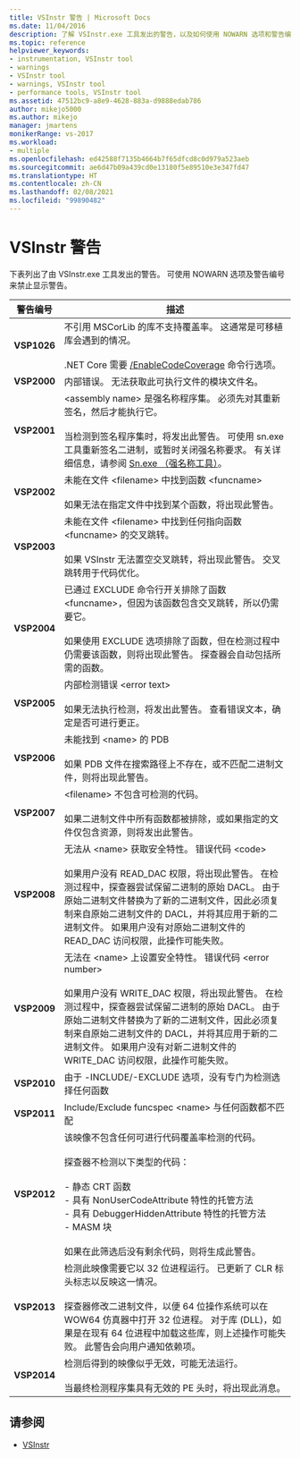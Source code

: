 ```yaml
---
title: VSInstr 警告 | Microsoft Docs
ms.date: 11/04/2016
description: 了解 VSInstr.exe 工具发出的警告，以及如何使用 NOWARN 选项和警告编号来禁止出现警告。
ms.topic: reference
helpviewer_keywords:
- instrumentation, VSInstr tool
- warnings
- VSInstr tool
- warnings, VSInstr tool
- performance tools, VSInstr tool
ms.assetid: 47512bc9-a8e9-4628-883a-d9888edab786
author: mikejo5000
ms.author: mikejo
manager: jmartens
monikerRange: vs-2017
ms.workload:
- multiple
ms.openlocfilehash: ed42588f7135b4664b7f65dfcd8c0d979a523aeb
ms.sourcegitcommit: ae6d47b09a439cd0e13180f5e89510e3e347fd47
ms.translationtype: HT
ms.contentlocale: zh-CN
ms.lasthandoff: 02/08/2021
ms.locfileid: "99890482"
---
```

# <a name="vsinstr-warnings"></a>VSInstr 警告
下表列出了由 VSInstr.exe 工具发出的警告。 可使用 NOWARN 选项及警告编号来禁止显示警告。

|警告编号|描述|
|--------------------|-----------------|
|**VSP1026**|不引用 MSCorLib 的库不支持覆盖率。 这通常是可移植库会遇到的情况。<br /><br />.NET Core 需要 [/EnableCodeCoverage](../test/vstest-console-options.md) 命令行选项。|
|**VSP2000**|内部错误。 无法获取此可执行文件的模块文件名。|
|**VSP2001**|\<assembly name> 是强名称程序集。 必须先对其重新签名，然后才能执行它。<br /><br /> 当检测到签名程序集时，将发出此警告。 可使用 sn.exe 工具重新签名二进制，或暂时关闭强名称要求。 有关详细信息，请参阅 [Sn.exe （强名称工具）](/dotnet/framework/tools/sn-exe-strong-name-tool)。|
|**VSP2002**|未能在文件 \<filename> 中找到函数 \<funcname><br /><br /> 如果无法在指定文件中找到某个函数，将出现此警告。|
|**VSP2003**|未能在文件 \<filename> 中找到任何指向函数 \<funcname> 的交叉跳转。<br /><br /> 如果 VSInstr 无法置空交叉跳转，将出现此警告。 交叉跳转用于代码优化。|
|**VSP2004**|已通过 EXCLUDE 命令行开关排除了函数 \<funcname>，但因为该函数包含交叉跳转，所以仍需要它。<br /><br /> 如果使用 EXCLUDE 选项排除了函数，但在检测过程中仍需要该函数，则将出现此警告。 探查器会自动包括所需的函数。|
|**VSP2005**|内部检测错误 \<error text><br /><br /> 如果无法执行检测，将发出此警告。 查看错误文本，确定是否可进行更正。|
|**VSP2006**|未能找到 \<name> 的 PDB<br /><br /> 如果 PDB 文件在搜索路径上不存在，或不匹配二进制文件，则将出现此警告。|
|**VSP2007**|\<filename> 不包含可检测的代码。<br /><br /> 如果二进制文件中所有函数都被排除，或如果指定的文件仅包含资源，则将发出此警告。|
|**VSP2008**|无法从 \<name> 获取安全特性。 错误代码 \<code><br /><br /> 如果用户没有 READ_DAC 权限，将出现此警告。 在检测过程中，探查器尝试保留二进制的原始 DACL。 由于原始二进制文件替换为了新的二进制文件，因此必须复制来自原始二进制文件的 DACL，并将其应用于新的二进制文件。 如果用户没有对原始二进制文件的 READ_DAC 访问权限，此操作可能失败。|
|**VSP2009**|无法在 \<name> 上设置安全特性。 错误代码 \<error number><br /><br /> 如果用户没有 WRITE_DAC 权限，将出现此警告。 在检测过程中，探查器尝试保留二进制的原始 DACL。 由于原始二进制文件替换为了新的二进制文件，因此必须复制来自原始二进制文件的 DACL，并将其应用于新的二进制文件。 如果用户没有对新二进制文件的 WRITE_DAC 访问权限，此操作可能失败。|
|**VSP2010**|由于 -INCLUDE/-EXCLUDE 选项，没有专门为检测选择任何函数|
|**VSP2011**|Include/Exclude funcspec \<name> 与任何函数都不匹配|
|**VSP2012**|该映像不包含任何可进行代码覆盖率检测的代码。<br /><br /> 探查器不检测以下类型的代码：<br /><br /> - 静态 CRT 函数<br />- 具有 NonUserCodeAttribute 特性的托管方法<br />- 具有 DebuggerHiddenAttribute 特性的托管方法<br />- MASM 块<br /><br /> 如果在此筛选后没有剩余代码，则将生成此警告。|
|**VSP2013**|检测此映像需要它以 32 位进程运行。 已更新了 CLR 标头标志以反映这一情况。<br /><br /> 探查器修改二进制文件，以便 64 位操作系统可以在 WOW64 仿真器中打开 32 位进程。 对于库 (DLL)，如果是在现有 64 位进程中加载这些库，则上述操作可能失败。 此警告会向用户通知依赖项。|
|**VSP2014**|检测后得到的映像似乎无效，可能无法运行。<br /><br /> 当最终检测程序集具有无效的 PE 头时，将出现此消息。|

## <a name="see-also"></a>请参阅
- [VSInstr](../profiling/vsinstr.md)
